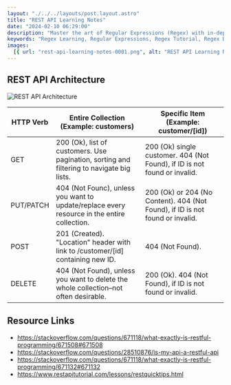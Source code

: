 ```yaml
---
layout: "./../../layouts/post.layout.astro"
title: "REST API Learning Notes"
date: "2024-02-10 06:29:00"
description: "Master the art of Regular Expressions (Regex) with in-depth learning notes on Dav/Devs tech blog. Uncover essential links, explore date patterns, dive into number validations, and unravel word-based regex for precise text matching. Elevate your regex skills with practical examples and valuable insights."
keywords: "Regex Learning, Regular Expressions, Regex Tutorial, Regex Debugger, Regex Patterns, Date Patterns in Regex, Number Validation in Regex, Hex Colour Regex, UUID Regex, Word-based Regex, Bible Verse Matching, Regex Examples, Regex Flowchart, Debuggex, Regex Mastery, Dav/Devs Tech Blog, Tech Learning Notes."
images:
  [{ url: "rest-api-learning-notes-0001.png", alt: "REST API Learning Notes" }]
---
```


## REST API Architecture

![REST API Architecture](/screenshots/posts/rest-api-learning-notes-0002.png)

| HTTP Verb | Entire Collection (Example: customers)                                                      | Specific Item (Example: customer/[id])                                        |
| --------- | ------------------------------------------------------------------------------------------- | ----------------------------------------------------------------------------- |
| GET       | 200 (Ok), list of customers. Use pagination, sorting and filtering to navigate big lists.   | 200 (Ok) single customer. 404 (Not Found), if ID is not found or invalid.     |
| PUT/PATCH | 404 (Not Founc), unless you want to update/replace every resource in the entire collection. | 200 (Ok) or 204 (No Content). 404 (Not Found), if ID is not found or invalid. |
| POST      | 201 (Created). "Location" header with link to /customer/[id] containing new ID.             | 404 (Not Found).                                                              |
| DELETE    | 404 (Not Found), unless you want to delete the whole collection&ndash;not often desirable.  | 200 (Ok). 404 (Not Found), if ID is not found or invalid.                     |

## Resource Links

- https://stackoverflow.com/questions/671118/what-exactly-is-restful-programming/671508#671508
- https://stackoverflow.com/questions/28510876/is-my-api-a-restful-api
- https://stackoverflow.com/questions/671118/what-exactly-is-restful-programming/671132#671132
- https://www.restapitutorial.com/lessons/restquicktips.html
